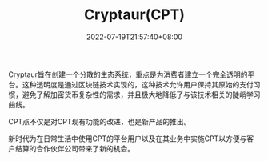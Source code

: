 ﻿---
weight: 
title: "Cryptaur(CPT)"
description: "Cryptaur旨在创建一个分散的生态系统，重点是为消费者建立一个完全透明的平台"
date: 2022-07-19T21:57:40+08:00
lastmod: 2022-07-19T16:45:40+08:00
draft: false
authors: ["june"]
featuredImage: "849.png"
link: "https://cptpoint.global/"
tags: ["数字代币","Cryptaur(CPT)"]
categories: ["navigation"]
navigation: ["数字代币"]
lightgallery: true
toc: true
pinned: false
recommend: false
recommend1: false
---
Cryptaur旨在创建一个分散的生态系统，重点是为消费者建立一个完全透明的平台。这种透明度是通过区块链技术实现的，这种技术允许用户保持其原始的支付习惯，避免了解加密货币复杂性的需求，并且极大地降低了与该技术相关的陡峭学习曲线。

CPT点不仅是对CPT现有功能的改进，也是新产品的推出。

新时代为在日常生活中使用CPT的平台用户以及在其业务中实施CPT以方便与客户结算的合作伙伴公司带来了新的机会。